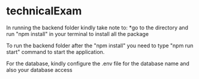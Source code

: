 # technicalExam

In running the backend folder kindly take note to:
*go to the directory and run "npm install" in your terminal to install all the package


To run the backend folder after the "npm install" you need to type "npm run start" command to start the application.

For the database, kindly configure the .env file for the database name and also your database access